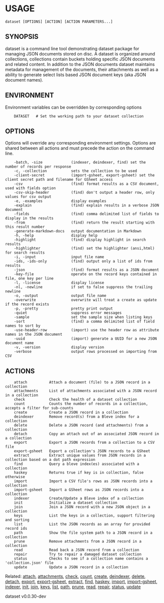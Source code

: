 
# USAGE

	dataset [OPTIONS] [ACTION] [ACTION PARAMETERS...]

## SYNOPSIS


dataset is a command line tool demonstrating dataset package for managing 
JSON documents stored on disc. A dataset is organized around collections,
collections contain buckets holding specific JSON documents and related content.
In addition to the JSON documents dataset maintains metadata for management
of the documents, their attachments as well as a ability to generate select lists
based JSON document keys (aka JSON document names).



## ENVIRONMENT

Environment variables can be overridden by corresponding options

```
    DATASET   # Set the working path to your dataset collection
```

## OPTIONS

Options will override any corresponding environment settings. Options are shared between all actions and must precede the action on the command line.

```
    -batch, -size             (indexer, deindexer, find) set the number of records per response
    -c, -collection           sets the collection to be used
    -client-secret            (import-gsheet, export-gsheet) set the client secret path and filename for GSheet access
    -csv                      (find) format results as a CSV document, used with fields option
    -csv-skip-header          (find) don't output a header row, only values for csv output
    -e, -examples             display examples
    -explain                  (find) explain results in a verbose JSON document
    -fields                   (find) comma delimited list of fields to display in the results
    -from                     (find) return the result starting with this result number
    -generate-markdown-docs   output documentation in Markdown
    -h, -help                 display help
    -highlight                (find) display highlight in search results
    -highlighter              (find) set the highlighter (ansi,html) for search results
    -i, -input                input file name
    -ids, -ids-only           (find) output only a list of ids from results
    -json                     (find) format results as a JSON document
    -key-file                 operate on the record keys contained in file, one key per line
    -l, -license              display license
    -nl, -newline             if set to false suppress the trailing newline
    -o, -output               output file name
    -overwrite                overwrite will treat a create as update if the record exists
    -p, -pretty               pretty print output
    -quiet                    suppress error messages
    -sample                   set the sample size when listing keys
    -sort                     (find) a comma delimited list of field names to sort by
    -use-header-row           (import) use the header row as attribute names in the JSON document
    -uuid                     (import) generate a UUID for a new JSON document name
    -v, -version              display version
    -verbose                  output rows processed on importing from CSV
```


## ACTIONS

```
    attach          Attach a document (file) to a JSON record in a collection
    attachments     List of attachments associated with a JSON record in a collection
    check           Check the health of a dataset collection
    count           Counts the number of records in a collection, accepts a filter for sub-counts
    create          Create a JSON record in a collection
    deindexer       Remove record(s) from a Bleve index for a collection
    delete          Delete a JSON record (and attachments) from a collection
    detach          Copy an attach out of an associated JSON record in a collection
    export          Export a JSON records from a collection to a CSV file
    export-gsheet   Export a collection's JSON records to a GSheet
    extract         Extract unique values from JSON records in a collection based on a dot path expression
    find            Query a bleve index(es) associated with a collection
    haskey          Returns true if key is in collection, false otherwise
    import          Import a CSV file's rows as JSON records into a collection
    import-gsheet   Import a GSheet rows as JSON records into a collection
    indexer         Create/Update a Bleve index of a collection
    init            Initialize a dataset collection
    join            Join a JSON record with a new JSON object in a collection
    keys            List the keys in a collection, support filtering and sorting
    list            List the JSON records as an array for provided record ids
    path            Show the file system path to a JSON record in a collection
    prune           Remove attachments from a JSON record in a collection
    read            Read back a JSON record from a collection
    repair          Try to repair a damaged dataset collection
    status          Checks to see if a collection name contains a 'collection.json' file
    update          Update a JSON record in a collection
```


Related: [attach](attach.html), [attachments](attachments.html), [check](check.html), [count](count.html), [create](create.html), [deindexer](deindexer.html), [delete](delete.html), [detach](detach.html), [export](export.html), [export-gsheet](export-gsheet.html), [extract](extract.html), [find](find.html), [haskey](haskey.html), [import](import.html), [import-gsheet](import-gsheet.html), [indexer](indexer.html), [init](init.html), [join](join.html), [keys](keys.html), [list](list.html), [path](path.html), [prune](prune.html), [read](read.html), [repair](repair.html), [status](status.html), [update](update.html)

dataset v0.0.30-dev
